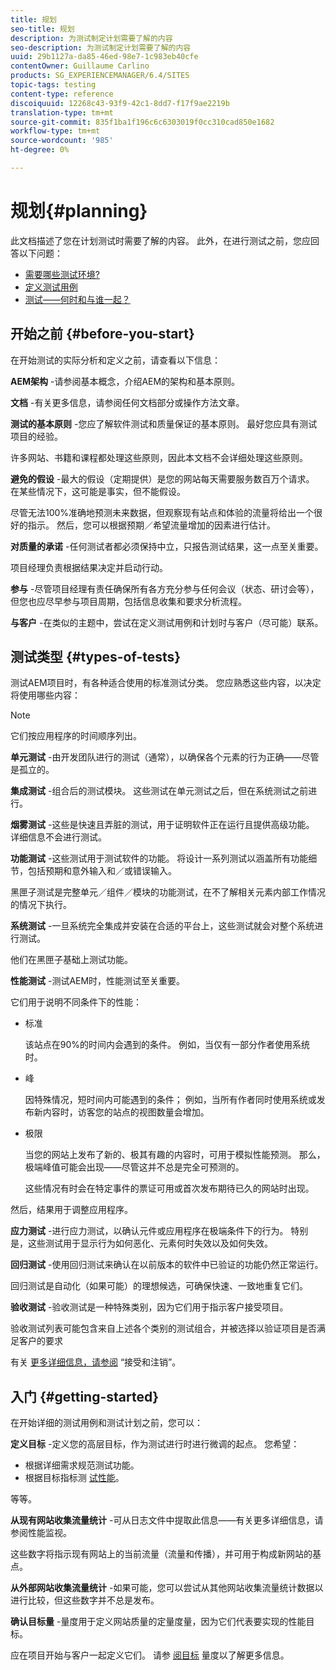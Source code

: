 ```yaml
---
title: 规划
seo-title: 规划
description: 为测试制定计划需要了解的内容
seo-description: 为测试制定计划需要了解的内容
uuid: 29b1127a-da85-46ed-98e7-1c983eb40cfe
contentOwner: Guillaume Carlino
products: SG_EXPERIENCEMANAGER/6.4/SITES
topic-tags: testing
content-type: reference
discoiquuid: 12268c43-93f9-42c1-8dd7-f17f9ae2219b
translation-type: tm+mt
source-git-commit: 835f1ba1f196c6c6303019f0cc310cad850e1682
workflow-type: tm+mt
source-wordcount: '985'
ht-degree: 0%

---
```



# 规划{#planning}

此文档描述了您在计划测试时需要了解的内容。 此外，在进行测试之前，您应回答以下问题：

* [需要哪些测试环境?](/help/sites-developing/test-environments.md)
* [定义测试用例](/help/sites-developing/test-cases.md)
* [测试——何时和与谁一起？](/help/sites-developing/when-who.md)

## 开始之前 {#before-you-start}

在开始测试的实际分析和定义之前，请查看以下信息：

**AEM架构** -请参阅基本概念，介绍AEM的架构和基本原则。

**文档** -有关更多信息，请参阅任何文档部分或操作方法文章。

**测试的基本原则** -您应了解软件测试和质量保证的基本原则。 最好您应具有测试项目的经验。

许多网站、书籍和课程都处理这些原则，因此本文档不会详细处理这些原则。

**避免的假设** -最大的假设（定期提供）是您的网站每天需要服务数百万个请求。 在某些情况下，这可能是事实，但不能假设。

尽管无法100%准确地预测未来数据，但观察现有站点和体验的流量将给出一个很好的指示。 然后，您可以根据预期／希望流量增加的因素进行估计。

**对质量的承诺** -任何测试者都必须保持中立，只报告测试结果，这一点至关重要。

项目经理负责根据结果决定并启动行动。

**参与** -尽管项目经理有责任确保所有各方充分参与任何会议（状态、研讨会等），但您也应尽早参与项目周期，包括信息收集和要求分析流程。

**与客户** -在类似的主题中，尝试在定义测试用例和计划时与客户（尽可能）联系。

## 测试类型 {#types-of-tests}

测试AEM项目时，有各种适合使用的标准测试分类。 您应熟悉这些内容，以决定将使用哪些内容：

>[!NOTE]
>
>它们按应用程序的时间顺序列出。

**单元测试** -由开发团队进行的测试（通常），以确保各个元素的行为正确——尽管是孤立的。

**集成测试** -组合后的测试模块。 这些测试在单元测试之后，但在系统测试之前进行。

**烟雾测试** -这些是快速且弄脏的测试，用于证明软件正在运行且提供高级功能。 详细信息不会进行测试。

**功能测试** -这些测试用于测试软件的功能。 将设计一系列测试以涵盖所有功能细节，包括预期和意外输入和／或错误输入。

黑匣子测试是完整单元／组件／模块的功能测试，在不了解相关元素内部工作情况的情况下执行。

**系统测试** -一旦系统完全集成并安装在合适的平台上，这些测试就会对整个系统进行测试。

他们在黑匣子基础上测试功能。

**性能测试** -测试AEM时，性能测试至关重要。

它们用于说明不同条件下的性能：

* 标准

   该站点在90%的时间内会遇到的条件。 例如，当仅有一部分作者使用系统时。

* 峰

   因特殊情况，短时间内可能遇到的条件； 例如，当所有作者同时使用系统或发布新内容时，访客您的站点的视图数量会增加。

* 极限

   当您的网站上发布了新的、极其有趣的内容时，可用于模拟性能预测。 那么，极端峰值可能会出现——尽管这并不总是完全可预测的。

   这些情况有时会在特定事件的票证可用或首次发布期待已久的网站时出现。

然后，结果用于调整应用程序。

**应力测试** -进行应力测试，以确认元件或应用程序在极端条件下的行为。 特别是，这些测试用于显示行为如何恶化、元素何时失效以及如何失效。

**回归测试** -使用回归测试来确认在以前版本的软件中已验证的功能仍然正常运行。

回归测试是自动化（如果可能）的理想候选，可确保快速、一致地重复它们。

**验收测试** -验收测试是一种特殊类别，因为它们用于指示客户接受项目。

验收测试列表可能包含来自上述各个类别的测试组合，并被选择以验证项目是否满足客户的要求

有关 [更多详细信息，请参阅](/help/sites-developing/acceptance-signoff.md) “接受和注销”。

## 入门 {#getting-started}

在开始详细的测试用例和测试计划之前，您可以：

**定义目标** -定义您的高层目标，作为测试进行时进行微调的起点。 您希望：

* 根据详细需求规范测试功能。
* 根据目标指标测 [试性能](/help/managing/best-practices-further-reference.md#key-performance-indicators-and-target-metrics)。

等等。

**从现有网站收集流量统计** -可从日志文件中提取此信息——有关更多详细信息，请参阅性能监视。

这些数字将指示现有网站上的当前流量（流量和传播），并可用于构成新网站的基点。

**从外部网站收集流量统计** -如果可能，您可以尝试从其他网站收集流量统计数据以进行比较，但这些数字并不总是发布。

**确认目标量** -量度用于定义网站质量的定量度量，因为它们代表要实现的性能目标。

应在项目开始与客户一起定义它们。 请参 [阅目标](/help/sites-developing/planning.md) 量度以了解更多信息。
